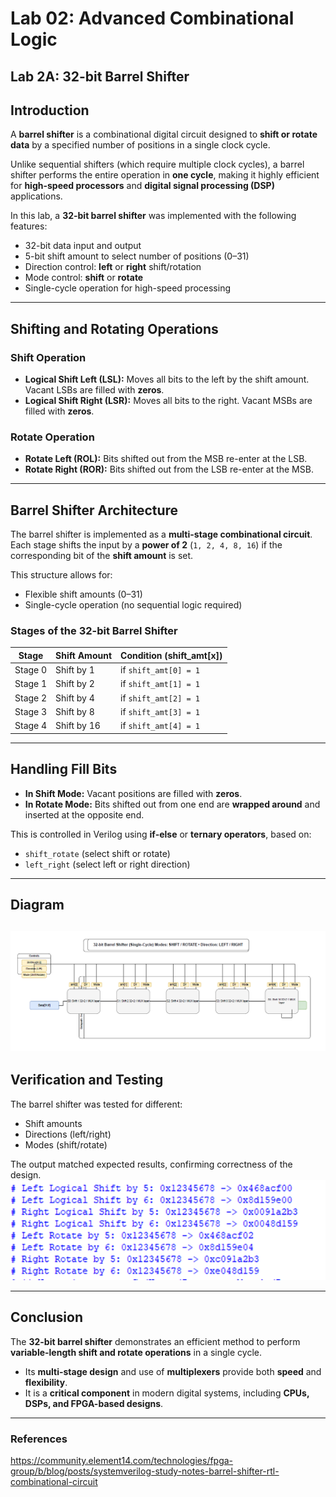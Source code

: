# Lab 02: Advanced Combinational Logic  
## Lab 2A: 32-bit Barrel Shifter  

##  Introduction  
A **barrel shifter** is a combinational digital circuit designed to **shift or rotate data** by a specified number of positions in a single clock cycle.  

Unlike sequential shifters (which require multiple clock cycles), a barrel shifter performs the entire operation in **one cycle**, making it highly efficient for **high-speed processors** and **digital signal processing (DSP)** applications.  

In this lab, a **32-bit barrel shifter** was implemented with the following features:  
- 32-bit data input and output  
- 5-bit shift amount to select number of positions (0–31)  
- Direction control: **left** or **right** shift/rotation  
- Mode control: **shift** or **rotate**  
- Single-cycle operation for high-speed processing  

---

## Shifting and Rotating Operations  

### Shift Operation  
- **Logical Shift Left (LSL):** Moves all bits to the left by the shift amount. Vacant LSBs are filled with **zeros**.  
- **Logical Shift Right (LSR):** Moves all bits to the right. Vacant MSBs are filled with **zeros**.  

### Rotate Operation  
- **Rotate Left (ROL):** Bits shifted out from the MSB re-enter at the LSB.  
- **Rotate Right (ROR):** Bits shifted out from the LSB re-enter at the MSB.  

---

## Barrel Shifter Architecture  

The barrel shifter is implemented as a **multi-stage combinational circuit**.  
Each stage shifts the input by a **power of 2** (`1, 2, 4, 8, 16`) if the corresponding bit of the **shift amount** is set.  

This structure allows for:  
- Flexible shift amounts (0–31)  
- Single-cycle operation (no sequential logic required)  

### Stages of the 32-bit Barrel Shifter  

| Stage   | Shift Amount | Condition (shift_amt[x]) |
|---------|--------------|--------------------------|
| Stage 0 | Shift by 1   | if `shift_amt[0] = 1`   |
| Stage 1 | Shift by 2   | if `shift_amt[1] = 1`   |
| Stage 2 | Shift by 4   | if `shift_amt[2] = 1`   |
| Stage 3 | Shift by 8   | if `shift_amt[3] = 1`   |
| Stage 4 | Shift by 16  | if `shift_amt[4] = 1`   |

---

## Handling Fill Bits  

- **In Shift Mode:** Vacant positions are filled with **zeros**.  
- **In Rotate Mode:** Bits shifted out from one end are **wrapped around** and inserted at the opposite end.  

This is controlled in Verilog using **if-else** or **ternary operators**, based on:  
- `shift_rotate` (select shift or rotate)  
- `left_right` (select left or right direction)  

---

## Diagram  
![alt text](image-1.png)
---

## Verification and Testing  

The barrel shifter was tested for different:  
- Shift amounts  
- Directions (left/right)  
- Modes (shift/rotate)  

 The output matched expected results, confirming correctness of the design.  
 ![alt text](image.png)

---

## Conclusion  

The **32-bit barrel shifter** demonstrates an efficient method to perform **variable-length shift and rotate operations** in a single cycle.  

- Its **multi-stage design** and use of **multiplexers** provide both **speed** and **flexibility**.  
- It is a **critical component** in modern digital systems, including **CPUs, DSPs, and FPGA-based designs**.  

---

### References
https://community.element14.com/technologies/fpga-group/b/blog/posts/systemverilog-study-notes-barrel-shifter-rtl-combinational-circuit

